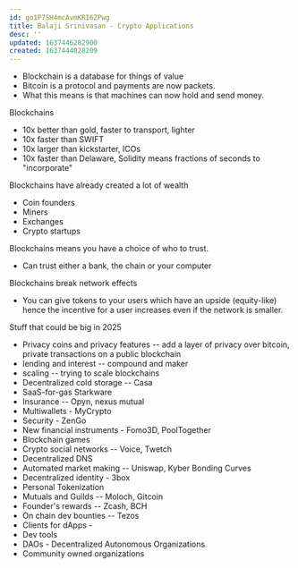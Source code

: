 ```yaml
---
id: go1P7SH4mcAvmKRI6ZPwg
title: Balaji Srinivasan - Crypto Applications
desc: ''
updated: 1637446282900
created: 1637444028209
---
```


* Blockchain is a database for things of value
* Bitcoin is a protocol and payments are now packets.
* What this means is that machines can now hold and send money.

Blockchains
* 10x better than gold, faster to transport, lighter
* 10x faster than SWIFT
* 10x larger than kickstarter, ICOs
* 10x faster than Delaware, Solidity means fractions of seconds to "incorporate"

Blockchains have already created a lot of wealth
* Coin founders
* Miners
* Exchanges
* Crypto startups

Blockchains means you have a choice of who to trust.
* Can trust either a bank, the chain or your computer

Blockchains break network effects
* You can give tokens to your users which have an upside (equity-like) hence the incentive for a user increases even if the network is smaller.


Stuff that could be big in 2025

* Privacy coins and privacy features -- add a layer of privacy over bitcoin, private transactions on a public blockchain
* lending and interest -- compound and maker
* scaling -- trying to scale blockchains
* Decentralized cold storage -- Casa
* SaaS-for-gas Starkware
* Insurance -- Opyn, nexus mutual
* Multiwallets - MyCrypto
* Security - ZenGo
* New financial instruments - Fomo3D, PoolTogether
* Blockchain games
* Crypto social networks -- Voice, Twetch
* Decentralized DNS
* Automated market making -- Uniswap, Kyber Bonding Curves
* Decentralized identity - 3box
* Personal Tokenization
* Mutuals and Guilds -- Moloch, Gitcoin
* Founder's rewards -- Zcash, BCH
* On chain dev bounties -- Tezos
* Clients for dApps -
* Dev tools
* DAOs - Decentralized Autonomous Organizations
* Community owned organizations
